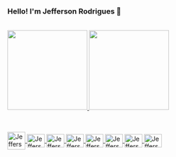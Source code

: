 ### Hello! I'm Jefferson Rodrigues 👋
          
<br>

<div>
  <a href="https://github.com/jefferson29rodrigues">
  <img height="180em" src="https://github-readme-stats.vercel.app/api?username=jefferson29rodrigues&show_icons=true&theme=highcontrast,&include_all_commits=true,&count_private=true"/>
  <img height="180em" src="https://github-readme-stats.vercel.app/api/top-langs/?username=jefferson29rodrigues&layout=compact&langs_count=7&theme=highcontrast,"/>
    </div>

##
<div style="display: inline_block"><br>
  <img align="center" alt="Jefferson-Git" height="40" width="40" src="https://cdn.jsdelivr.net/gh/devicons/devicon/icons/microsoftsqlserver/microsoftsqlserver-plain-wordmark.svg" />  
  <img align="center" alt="Jefferson-CSharp" height="30" width="40" src="https://cdn.jsdelivr.net/gh/devicons/devicon/icons/csharp/csharp-original.svg" />
  <img align="center" alt="Jefferson-DotNet" height="30" width="40" src="https://cdn.jsdelivr.net/gh/devicons/devicon/icons/dot-net/dot-net-original-wordmark.svg" />
  <img align="center" alt="Jefferson-Angular" height="30" width="40" src="https://cdn.jsdelivr.net/gh/devicons/devicon/icons/angularjs/angularjs-original.svg" />
  <img align="center" alt="Jefferson-GitLab" height="30" width="40" src="https://cdn.jsdelivr.net/gh/devicons/devicon/icons/gitlab/gitlab-original.svg" />
  <img align="center" alt="Jefferson-NodeJS" height="30" width="40" src="https://cdn.jsdelivr.net/gh/devicons/devicon/icons/git/git-original.svg" />
  <img align="center" alt="Jefferson-NodeJS" height="30" width="40" src="https://cdn.jsdelivr.net/gh/devicons/devicon/icons/javascript/javascript-original.svg" />
  <img align="center" alt="Jefferson-NodeJS" height="30" width="40" src="https://cdn.jsdelivr.net/gh/devicons/devicon/icons/javascript/typescript-original.svg" />
</div>
